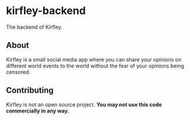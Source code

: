 # kirfley-backend
The backend of Kirfley.

## About
Kirfley is a small social media app where you can share your opinions on different world events to the world without the fear of your opinions being censored.

## Contributing
Kirfley is not an open source project. **You may not use this code commercially in any way.**
